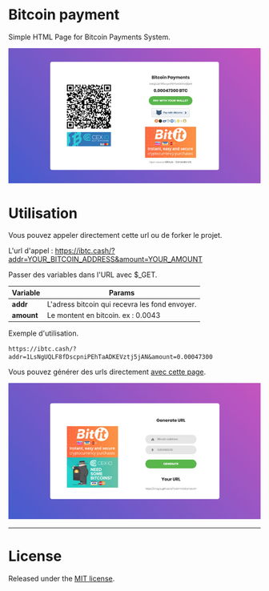 # Bitcoin payment
Simple HTML Page for Bitcoin Payments System.

![page](images/page.jpg)

# Utilisation

Vous pouvez appeler directement cette url ou de forker le projet.

L'url d'appel : https://ibtc.cash/?addr=YOUR_BITCOIN_ADDRESS&amount=YOUR_AMOUNT

Passer des variables dans l'URL avec $_GET.

| Variable | Params |
|----------|--------|
|**addr**|L'adress bitcoin qui recevra les fond envoyer.|
|**amount**|Le montent en bitcoin. ex : 0.0043|

Exemple d'utilisation.
```
https://ibtc.cash/?addr=1LsNgUQLF8fDscpniPEhTaADKEVztj5jAN&amount=0.00047300
```

Vous pouvez générer des urls directement [avec cette page](https://ibtc.cash/generate.html).

![gen](images/gen.jpg)

***

# License

Released under the [ MIT license](http://opensource.org/licenses/mit-license.php).
